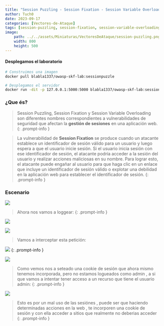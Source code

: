 ```yaml
---
title: "Session Puzzling - Session Fixation - Session Variable Overloading"
author: Tuch0
date: 2023-09-17
categories: [Vectores-de-Ataque]
tags: [session-puzzling, session-fixation, session-variable-overloading]
image:
    path: ../../assets/Miniaturas/VectoresDeAtaque/session-puzzling.png
    width: 800
    height: 500
---
```



#### Desplegamos el laboratorio

```bash
# Construimos una imagen
docker pull blabla1337/owasp-skf-lab:sessionpuzzle

# Desplegamos el servidor
docker run -dit -p 127.0.0.1:5000:5000 blabla1337/owasp-skf-lab:sessionpuzzle
```

### ¿Que és?

> Session Puzzling, Session Fixation y Session Variable Overloading son diferentes nombres correspondientes a vulnerabilidades de seguridad que afectan la **gestión de sesiones** en una aplicación web.
{: .prompt-info }

> La vulnerabilidad de **Session Fixation** se produce cuando un atacante establece un identificador de sesión válido para un usuario y luego espera a que el usuario inicie sesión. Si el usuario inicia sesión con ese identificador de sesión, el atacante podría acceder a la sesión del usuario y realizar acciones maliciosas en su nombre. Para lograr esto, el atacante puede engañar al usuario para que haga clic en un enlace que incluye un identificador de sesión válido o explotar una debilidad en la aplicación web para establecer el identificador de sesión.
{: .prompt-info }

### Escenario

![](../../assets/VectoresDeAtaque/Session-Puzzling-Session-Fixation-Session-Variable-Overloading/1.jpg)

> Ahora nos vamos a loggear:
{: .prompt-info }

![](../../assets/VectoresDeAtaque/Session-Puzzling-Session-Fixation-Session-Variable-Overloading/2.jpg)

![](../../assets/VectoresDeAtaque/Session-Puzzling-Session-Fixation-Session-Variable-Overloading/3.jpg)

> Vamos a interceptar esta petición:

![](../../assets/VectoresDeAtaque/Session-Puzzling-Session-Fixation-Session-Variable-Overloading/4.jpg)
{: .prompt-info }

![](../../assets/VectoresDeAtaque/Session-Puzzling-Session-Fixation-Session-Variable-Overloading/5.jpg)

> Como vemos nos a seteado una cookie de sesión que ahora mismo tenemos incorporada, pero no estamos logueados como admin , a si que vamos a intentar tener acceso a un recurso que tiene el usuario admin:
{: .prompt-info }

![](../../assets/VectoresDeAtaque/Session-Puzzling-Session-Fixation-Session-Variable-Overloading/6.jpg)

> Esto es por un mal uso de las sesiónes , puede ser que haciendo determinadas acciones en la web , te incorporen una cookie de sesión y con ella acceder a sitios que realmente no deberias acceder
{: .prompt-info }

